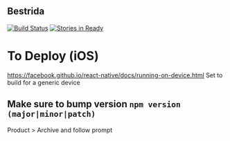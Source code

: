 ## Bestrida

[![Build Status](https://travis-ci.org/jrzimmerman/bestrida-rn.svg?branch=master)](https://travis-ci.org/jrzimmerman/bestrida-rn)
[![Stories in Ready](https://badge.waffle.io/jrzimmerman/bestrida-rn.png?label=ready&title=Ready)](http://waffle.io/jrzimmerman/bestrida-rn)


# To Deploy (iOS)
https://facebook.github.io/react-native/docs/running-on-device.html
Set to build for a generic device
## Make sure to bump version `npm version (major|minor|patch)`
Product > Archive and follow prompt
